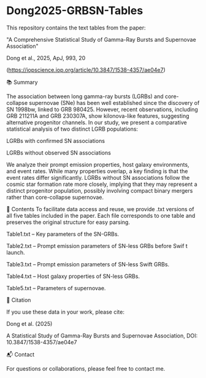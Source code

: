 # Dong2025-GRBSN-Tables
This repository contains the text tables from the paper:

"A Comprehensive Statistical Study of Gamma-Ray Bursts and Supernovae Association"

Dong et al., 2025, ApJ, 993, 20

(https://iopscience.iop.org/article/10.3847/1538-4357/ae04e7)

📚 Summary

The association between long gamma-ray bursts (LGRBs) and core-collapse supernovae (SNe) has been well established since the discovery of SN 1998bw, linked to GRB 980425.
However, recent observations, including GRB 211211A and GRB 230307A, show kilonova-like features, suggesting alternative progenitor channels.
In our study, we present a comparative statistical analysis of two distinct LGRB populations:

LGRBs with confirmed SN associations

LGRBs without observed SN associations

We analyze their prompt emission properties, host galaxy environments, and event rates.
While many properties overlap, a key finding is that the event rates differ significantly.
LGRBs without SN associations follow the cosmic star formation rate more closely, implying that they may represent a distinct progenitor population, possibly involving compact binary mergers rather than core-collapse supernovae.

📂 Contents
To facilitate data access and reuse, we provide .txt versions of all five tables included in the paper. Each file corresponds to one table and preserves the original structure for easy parsing.

Table1.txt – Key parameters of the SN-GRBs.

Table2.txt – Prompt emission parameters of SN-less GRBs before Swif t launch.

Table3.txt – Prompt emission parameters of SN-less Swift GRBs.

Table4.txt – Host galaxy properties of SN-less GRBs.

Table5.txt – Parameters of supernovae.

📌 Citation

If you use these data in your work, please cite:

Dong et al. (2025)

A Statistical Study of Gamma-Ray Bursts and Supernovae Association, DOI: 10.3847/1538-4357/ae04e7

📬 Contact

For questions or collaborations, please feel free to contact me.
